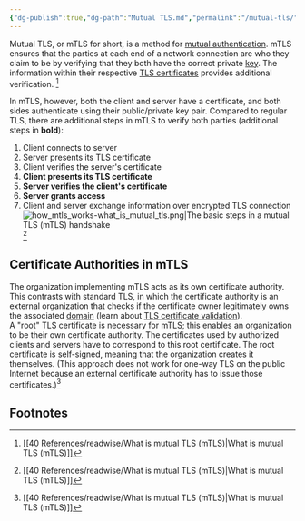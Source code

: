 ```yaml
---
{"dg-publish":true,"dg-path":"Mutual TLS.md","permalink":"/mutual-tls/","tags":["notes"]}
---
```



Mutual TLS, or mTLS for short, is a method for [mutual authentication](https://www.cloudflare.com/learning/access-management/what-is-mutual-authentication/). mTLS ensures that the parties at each end of a network connection are who they claim to be by verifying that they both have the correct private [key](https://www.cloudflare.com/learning/ssl/what-is-a-cryptographic-key/). The information within their respective [TLS certificates](https://www.cloudflare.com/learning/ssl/what-is-an-ssl-certificate/) provides additional verification. [^1]

In mTLS, however, both the client and server have a certificate, and both sides authenticate using their public/private key pair. Compared to regular TLS, there are additional steps in mTLS to verify both parties (additional steps in **bold**):

1. Client connects to server
2. Server presents its TLS certificate
3. Client verifies the server's certificate
4. **Client presents its TLS certificate**
5. **Server verifies the client's certificate**
6. **Server grants access**
7. Client and server exchange information over encrypted TLS connection  
![how_mtls_works-what_is_mutual_tls.png|The basic steps in a mutual TLS (mTLS) handshake](/img/user/40%20References/attachments/how_mtls_works-what_is_mutual_tls.png)  
[^1]

## Certificate Authorities in mTLS

The organization implementing mTLS acts as its own certificate authority. This contrasts with standard TLS, in which the certificate authority is an external organization that checks if the certificate owner legitimately owns the associated [domain](https://www.cloudflare.com/learning/dns/glossary/what-is-a-domain-name/) (learn about [TLS certificate validation](https://www.cloudflare.com/learning/ssl/types-of-ssl-certificates/)).  
A "root" TLS certificate is necessary for mTLS; this enables an organization to be their own certificate authority. The certificates used by authorized clients and servers have to correspond to this root certificate. The root certificate is self-signed, meaning that the organization creates it themselves. (This approach does not work for one-way TLS on the public Internet because an external certificate authority has to issue those certificates.)[^1]

## Footnotes

[^1]: [[40 References/readwise/What is mutual TLS (mTLS)\|What is mutual TLS (mTLS)]]
